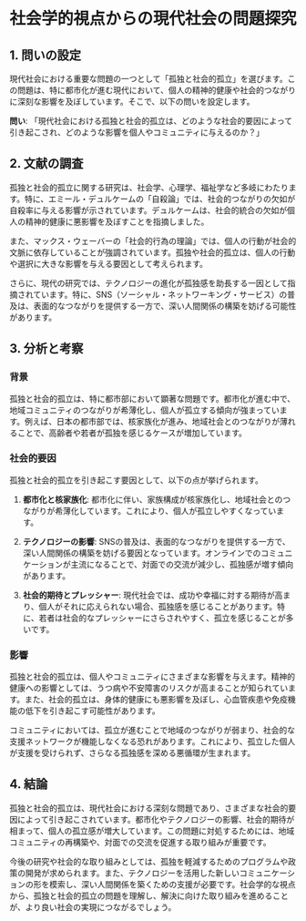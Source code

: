 # 社会学的視点からの現代社会の問題探究

## 1. 問いの設定

現代社会における重要な問題の一つとして「孤独と社会的孤立」を選びます。この問題は、特に都市化が進む現代において、個人の精神的健康や社会的つながりに深刻な影響を及ぼしています。そこで、以下の問いを設定します。

**問い**: 「現代社会における孤独と社会的孤立は、どのような社会的要因によって引き起こされ、どのような影響を個人やコミュニティに与えるのか？」

## 2. 文献の調査

孤独と社会的孤立に関する研究は、社会学、心理学、福祉学など多岐にわたります。特に、エミール・デュルケームの「自殺論」では、社会的つながりの欠如が自殺率に与える影響が示されています。デュルケームは、社会的統合の欠如が個人の精神的健康に悪影響を及ぼすことを指摘しました。

また、マックス・ウェーバーの「社会的行為の理論」では、個人の行動が社会的文脈に依存していることが強調されています。孤独や社会的孤立は、個人の行動や選択に大きな影響を与える要因として考えられます。

さらに、現代の研究では、テクノロジーの進化が孤独感を助長する一因として指摘されています。特に、SNS（ソーシャル・ネットワーキング・サービス）の普及は、表面的なつながりを提供する一方で、深い人間関係の構築を妨げる可能性があります。

## 3. 分析と考察

### 背景

孤独と社会的孤立は、特に都市部において顕著な問題です。都市化が進む中で、地域コミュニティのつながりが希薄化し、個人が孤立する傾向が強まっています。例えば、日本の都市部では、核家族化が進み、地域社会とのつながりが薄れることで、高齢者や若者が孤独を感じるケースが増加しています。

### 社会的要因

孤独と社会的孤立を引き起こす要因として、以下の点が挙げられます。

1. **都市化と核家族化**: 都市化に伴い、家族構成が核家族化し、地域社会とのつながりが希薄化しています。これにより、個人が孤立しやすくなっています。

2. **テクノロジーの影響**: SNSの普及は、表面的なつながりを提供する一方で、深い人間関係の構築を妨げる要因となっています。オンラインでのコミュニケーションが主流になることで、対面での交流が減少し、孤独感が増す傾向があります。

3. **社会的期待とプレッシャー**: 現代社会では、成功や幸福に対する期待が高まり、個人がそれに応えられない場合、孤独感を感じることがあります。特に、若者は社会的なプレッシャーにさらされやすく、孤立を感じることが多いです。

### 影響

孤独と社会的孤立は、個人やコミュニティにさまざまな影響を与えます。精神的健康への影響としては、うつ病や不安障害のリスクが高まることが知られています。また、社会的孤立は、身体的健康にも悪影響を及ぼし、心血管疾患や免疫機能の低下を引き起こす可能性があります。

コミュニティにおいては、孤立が進むことで地域のつながりが弱まり、社会的な支援ネットワークが機能しなくなる恐れがあります。これにより、孤立した個人が支援を受けられず、さらなる孤独感を深める悪循環が生まれます。

## 4. 結論

孤独と社会的孤立は、現代社会における深刻な問題であり、さまざまな社会的要因によって引き起こされています。都市化やテクノロジーの影響、社会的期待が相まって、個人の孤立感が増大しています。この問題に対処するためには、地域コミュニティの再構築や、対面での交流を促進する取り組みが重要です。

今後の研究や社会的な取り組みとしては、孤独を軽減するためのプログラムや政策の開発が求められます。また、テクノロジーを活用した新しいコミュニケーションの形を模索し、深い人間関係を築くための支援が必要です。社会学的な視点から、孤独と社会的孤立の問題を理解し、解決に向けた取り組みを進めることが、より良い社会の実現につながるでしょう。